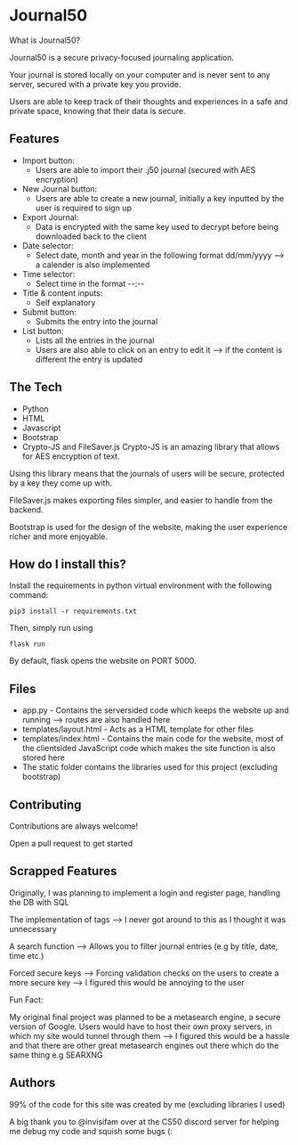 
# Journal50

What is Journal50?

Journal50 is a secure privacy-focused journaling application.

Your journal is stored locally on your computer and is never sent to any server, secured with a private key you provide.

Users are able to keep track of their thoughts and experiences in a safe and private space, knowing that their data is secure.

## Features

* Import button:
  * Users are able to import their .j50 journal (secured with AES encryption)
* New Journal button:
  * Users are able to create a new journal, initially a key inputted by the user is required to sign up
* Export Journal:
  * Data is encrypted with the same key used to decrypt before being downloaded back to the client
* Date selector:
  * Select date, month and year in the following format dd/mm/yyyy --> a calender is also implemented
* Time selector:
  * Select time in the format --:--
* Title & content inputs:
  * Self explanatory
* Submit button:
  * Submits the entry into the journal
* List button:
  * Lists all the entries in the journal
  * Users are also able to click on an entry to edit it --> if the content is different the entry is updated

 
## The Tech
- Python
- HTML
- Javascript
- Bootstrap
- Crypto-JS and FileSaver.js
Crypto-JS is an amazing library that allows for AES encryption of text. 

Using this library means that the journals of users will be secure, protected by a key they come up with.

FileSaver.js makes exporting files simpler, and easier to handle from the backend.

Bootstrap is used for the design of the website, making the user experience richer and more enjoyable.
## How do I install this?


Install the requirements in python virtual environment with the following command:
```
pip3 install -r requirements.txt
```

Then, simply run using 

```
flask run
```

By default, flask opens the website on PORT 5000.
## Files

- app.py - Contains the serversided code which keeps the website up and running --> routes are also handled here
- templates/layout.html - Acts as a HTML template for other files
- templates/index.html - Contains the main code for the website, most of the clientsided JavaScript code which makes the site function is also stored here
- The static folder contains the libraries used for this project (excluding bootstrap)

## Contributing

Contributions are always welcome!

Open a pull request to get started

## Scrapped Features

Originally, I was planning to implement a login and register page, handling the DB with SQL

The implementation of tags --> I never got around to this as I thought it was unnecessary

A search function --> Allows you to filter journal entries (e.g by title, date, time etc.)

Forced secure keys --> Forcing validation checks on the users to create a more secure key --> I figured this would be annoying to the user

Fun Fact:

My original final project was planned to be a metasearch engine, a secure version of Google. Users would have to host their own proxy servers, in which my site would tunnel through them --> I figured this would be a hassle and that there are other great metasearch engines out there which do the same thing e.g SEARXNG


## Authors

99% of the code for this site was created by me (excluding libraries I used)

A big thank you to @invisifam over at the CS50 discord server for helping me debug my code and squish some bugs (:
